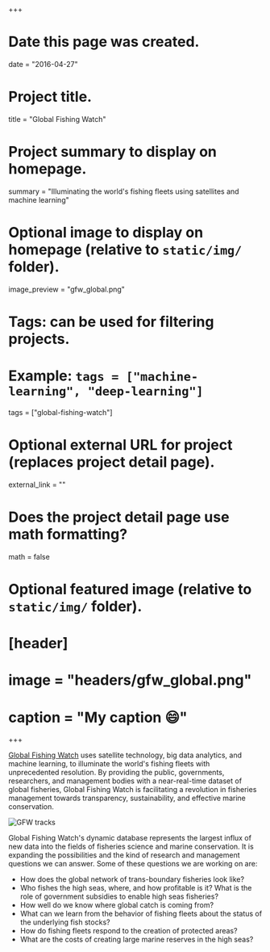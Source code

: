 +++
# Date this page was created.
date = "2016-04-27"

# Project title.
title = "Global Fishing Watch"

# Project summary to display on homepage.
summary = "Illuminating the world's fishing fleets using satellites and machine learning"

# Optional image to display on homepage (relative to `static/img/` folder).
image_preview = "gfw_global.png"

# Tags: can be used for filtering projects.
# Example: `tags = ["machine-learning", "deep-learning"]`
tags = ["global-fishing-watch"]

# Optional external URL for project (replaces project detail page).
external_link = ""

# Does the project detail page use math formatting?
math = false

# Optional featured image (relative to `static/img/` folder).
# [header]
# image = "headers/gfw_global.png"
# caption = "My caption :smile:"

+++

[Global Fishing Watch](http://globalfishingwatch.org/) uses satellite technology, big data analytics, and machine learning, to illuminate the world's fishing fleets with unprecedented resolution. By providing the public, governments, researchers, and management bodies with a near-real-time dataset of global fisheries, Global Fishing Watch is facilitating a revolution in fisheries management towards transparency, sustainability, and effective marine conservation.

![GFW tracks](/img/gfw_effort.gif)

Global Fishing Watch's dynamic database represents the largest influx of new data into the fields of fisheries science and marine conservation. It is expanding the possibilities and the kind of research and management questions we can answer. Some of these questions we are working on are:
  
  - How does the global network of trans-boundary fisheries look like?
  - Who fishes the high seas, where, and how profitable is it? What is the role of government subsidies to enable high seas fisheries?
  - How well do we know where global catch is coming from?
  - What can we learn from the behavior of fishing fleets about the status of the underlying fish stocks?
  - How do fishing fleets respond to the creation of protected areas?
  - What are the costs of creating large marine reserves in the high seas? 
  





